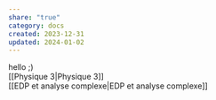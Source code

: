 ```yaml
---  
share: "true"  
category: docs  
created: 2023-12-31  
updated: 2024-01-02  
---  
```

  
  
hello ;)  
[[Physique 3|Physique 3]]  
[[EDP et analyse complexe|EDP et analyse complexe]]  
